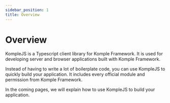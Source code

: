 ```yaml
---
sidebar_position: 1
title: Overview
---
```


# Overview

KompleJS is a Typescript client library for Komple Framework. It is used for developing server and browser applications built with Komple Framework.

Instead of having to write a lot of boilerplate code, you can use KompleJS to quickly build your application. It includes every official module and permission from Komple Framework.

In the coming pages, we will explain how to use KompleJS to build your application.
